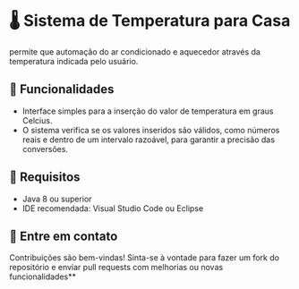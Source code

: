 # 🌡 Sistema de Temperatura para Casa

permite que automação do ar condicionado e aquecedor através da temperatura indicada pelo usuário. 


## 🔧 Funcionalidades
- Interface simples para a inserção do valor de temperatura em graus Celcius.
- O sistema verifica se os valores inseridos são válidos, como números reais e dentro de um intervalo razoável, para garantir a precisão das conversões.


## 👟 Requisitos

- Java 8 ou superior
- IDE recomendada: Visual Studio Code ou Eclipse


## 📱 Entre em contato

Contribuições são bem-vindas! Sinta-se à vontade para fazer um fork do repositório e enviar pull requests com melhorias ou novas funcionalidades**
